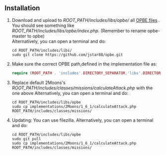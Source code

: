## Installation

1. Download and upload to *ROOT_PATH/includes/libs/opbe/* all [OPBE files](https://github.com/jstar88/opbe/archive/master.zip) .
   You should see something like *ROOT_PATH/includes/libs/opbe/index.php*.
   (Remember to rename opbe-master to opbe)   
   Alternatively, you can open a terminal and do:

    ```
    cd ROOT_PATH/includes/libs/
    sudo git clone https://github.com/jstar88/opbe.git
    
    ```

2. Make sure the correct OPBE path,defined in the implementation file as:
    
    ```php
    require (ROOT_PATH . 'includes'.DIRECTORY_SEPARATOR.'libs'.DIRECTORY_SEPARATOR.'opbe'.DIRECTORY_SEPARATOR.'utils'.DIRECTORY_SEPARATOR.'includer.php');
    ```
3. Replace default 2Moons's *ROOT_PATH/includes/classes/missions/calculateAttack.php* with the one above 
    Alternatively, you can open a terminal and do:
    
    ```
    cd ROOT_PATH/includes/libs/opbe
    sudo cp implementations/2Moons/1_6_1/calculateAttack.php ROOT_PATH/includes/classes/missions/
    
    ```
    
4. Updating:
    You can use filezilla.
    Alternatively, you can open a terminal and do:
    ```
    cd ROOT_PATH/includes/libs/opbe
    sudo git pull
    sudo cp implementations/2Moons/1_6_1/calculateAttack.php ROOT_PATH/includes/classes/missions/
    
    ```
